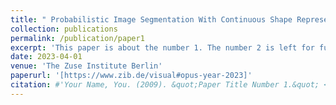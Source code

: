 ```yaml
---
title: " Probabilistic Image Segmentation With Continuous Shape Representations"
collection: publications
permalink: /publication/paper1
excerpt: 'This paper is about the number 1. The number 2 is left for future work.'
date: 2023-04-01
venue: 'The Zuse Institute Berlin'
paperurl: '[https://www.zib.de/visual#opus-year-2023]'
citation: #'Your Name, You. (2009). &quot;Paper Title Number 1.&quot; <i>Journal 1</i>. 1(1).'
---
```


